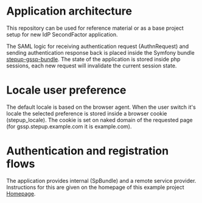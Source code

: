 # Application architecture

This repository can be used for reference material or 
as a base project setup for new IdP SecondFactor application.

The SAML logic for receiving authentication request (AuthnRequest) and sending authentication response back is
placed inside the Symfony bundle [stepup-gssp-bundle](https://github.com/OpenConext/Stepup-gssp-bundle). The state of the
application is stored inside php sessions, each new request will invalidate the current session state.

# Locale user preference

The default locale is based on the browser agent. When the user switch it's locale the selected preference is stored inside a
browser cookie (stepup_locale). The cookie is set on naked domain of the requested page (for gssp.stepup.example.com it is example.com).

# Authentication and registration flows

The application provides internal (SpBundle) and a remote service provider. Instructions for this are given 
on the homepage of this example project [Homepage](https://gssp.stepup.example.com/app_dev.php/).
